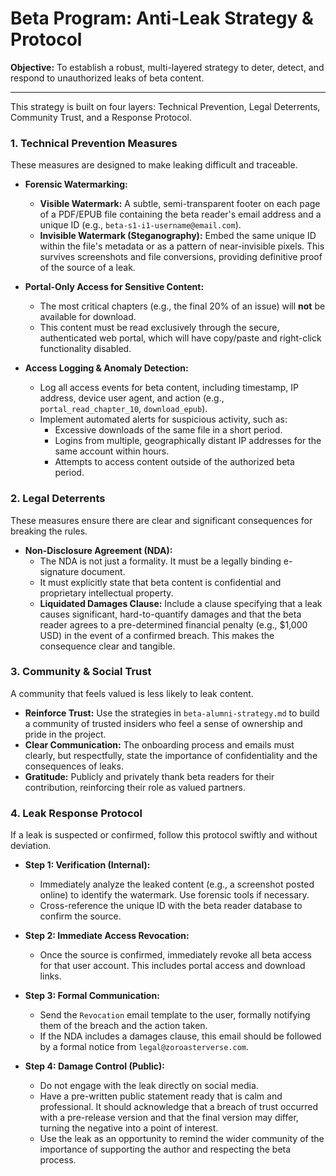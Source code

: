 # Beta Program: Anti-Leak Strategy & Protocol

**Objective:** To establish a robust, multi-layered strategy to deter, detect, and respond to unauthorized leaks of beta content.

---

This strategy is built on four layers: Technical Prevention, Legal Deterrents, Community Trust, and a Response Protocol.

### 1. Technical Prevention Measures

These measures are designed to make leaking difficult and traceable.

*   **Forensic Watermarking:**
    *   **Visible Watermark:** A subtle, semi-transparent footer on each page of a PDF/EPUB file containing the beta reader's email address and a unique ID (e.g., `beta-s1-i1-username@email.com`).
    *   **Invisible Watermark (Steganography):** Embed the same unique ID within the file's metadata or as a pattern of near-invisible pixels. This survives screenshots and file conversions, providing definitive proof of the source of a leak.

*   **Portal-Only Access for Sensitive Content:**
    *   The most critical chapters (e.g., the final 20% of an issue) will **not** be available for download.
    *   This content must be read exclusively through the secure, authenticated web portal, which will have copy/paste and right-click functionality disabled.

*   **Access Logging & Anomaly Detection:**
    *   Log all access events for beta content, including timestamp, IP address, device user agent, and action (e.g., `portal_read_chapter_10`, `download_epub`).
    *   Implement automated alerts for suspicious activity, such as:
        *   Excessive downloads of the same file in a short period.
        *   Logins from multiple, geographically distant IP addresses for the same account within hours.
        *   Attempts to access content outside of the authorized beta period.

### 2. Legal Deterrents

These measures ensure there are clear and significant consequences for breaking the rules.

*   **Non-Disclosure Agreement (NDA):**
    *   The NDA is not just a formality. It must be a legally binding e-signature document.
    *   It must explicitly state that beta content is confidential and proprietary intellectual property.
    *   **Liquidated Damages Clause:** Include a clause specifying that a leak causes significant, hard-to-quantify damages and that the beta reader agrees to a pre-determined financial penalty (e.g., $1,000 USD) in the event of a confirmed breach. This makes the consequence clear and tangible.

### 3. Community & Social Trust

A community that feels valued is less likely to leak content.

*   **Reinforce Trust:** Use the strategies in `beta-alumni-strategy.md` to build a community of trusted insiders who feel a sense of ownership and pride in the project.
*   **Clear Communication:** The onboarding process and emails must clearly, but respectfully, state the importance of confidentiality and the consequences of leaks.
*   **Gratitude:** Publicly and privately thank beta readers for their contribution, reinforcing their role as valued partners.

### 4. Leak Response Protocol

If a leak is suspected or confirmed, follow this protocol swiftly and without deviation.

*   **Step 1: Verification (Internal):**
    *   Immediately analyze the leaked content (e.g., a screenshot posted online) to identify the watermark. Use forensic tools if necessary.
    *   Cross-reference the unique ID with the beta reader database to confirm the source.

*   **Step 2: Immediate Access Revocation:**
    *   Once the source is confirmed, immediately revoke all beta access for that user account. This includes portal access and download links.

*   **Step 3: Formal Communication:**
    *   Send the `Revocation` email template to the user, formally notifying them of the breach and the action taken.
    *   If the NDA includes a damages clause, this email should be followed by a formal notice from `legal@zoroasterverse.com`.

*   **Step 4: Damage Control (Public):**
    *   Do not engage with the leak directly on social media.
    *   Have a pre-written public statement ready that is calm and professional. It should acknowledge that a breach of trust occurred with a pre-release version and that the final version may differ, turning the negative into a point of interest.
    *   Use the leak as an opportunity to remind the wider community of the importance of supporting the author and respecting the beta process.
